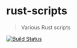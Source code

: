 # rust-scripts

> Various Rust scripts

[![Build Status](https://travis-ci.org/svend/rust-scripts.svg?branch=master)](https://travis-ci.org/svend/rust-scripts)

